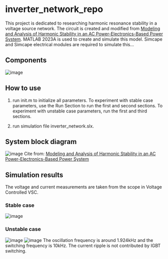 # inverter_network_repo
 This project is dedicated to researching harmonic resonance stability in a voltage source network. The circuit is created and modified from [Modeling and Analysis of Harmonic Stability in an AC Power-Electronics-Based Power System](https://ieeexplore.ieee.org/document/6740802). MATLAB 2023A is used to create and simulate this model. Simcape and Simcape electrical modules are required to simulate this...

 ## Components 

 ![image](https://github.com/embeddedhao/inverter_network_repo/assets/97690128/7e16d202-dd82-4240-b05f-2197389039f9)


 ## How to use 
1. run init.m to initialize all parameters. To experiment with stable case parameters, use the Run Section to run the first and second sections. To experiment with unstable case parameters, run the first and third sections.

2. run simulation file inverter_network.slx.

## System block diagram
![image](https://github.com/embeddedhao/inverter_network_repo/assets/97690128/69374836-17a2-4ed2-9bce-cb86a4b6cf8e)
Cite from: [Modeling and Analysis of Harmonic Stability in an AC Power-Electronics-Based Power System](https://ieeexplore.ieee.org/document/6740802)

## Simulation results 
The voltage and current measurements are taken from the scope in Voltage Controlled VSC.
### Stable case 
![image](https://github.com/embeddedhao/inverter_network_repo/assets/97690128/0516ea4c-d5a2-4ff6-b4a8-8daf357cfa8d)
### Unstable case
![image](https://github.com/embeddedhao/inverter_network_repo/assets/97690128/f25451a4-87c9-47f9-9ecc-ffbbe6842ca3)
![image](https://github.com/embeddedhao/inverter_network_repo/assets/97690128/d2828744-17a3-4509-898d-de5134d63351)
The oscillation frequency is around 1.924kHz and the switching frequency is 10kHz. The current ripple is not contributed by IGBT switching. 


